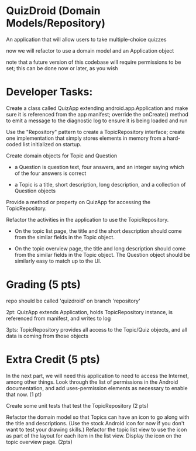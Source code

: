 # QuizDroid (Domain Models/Repository)

An application that will allow users to take multiple-choice quizzes

now we will refactor to use a domain model and an Application object

note that a future version of this codebase will require permissions to be set; this can be done now or later, as you wish

# Developer Tasks:

Create a class called QuizApp extending android.app.Application and make sure it is referenced from the app manifest; override the onCreate() method to emit a message to the diagnostic log to ensure it is being loaded and run

Use the "Repository" pattern to create a TopicRepository interface; create one implementation that simply stores elements in memory from a hard-coded list initialized on startup.

Create domain objects for Topic and Question

- a Question is question text, four answers, and an integer saying which of the four answers is correct

- a Topic is a title, short description, long description, and a collection of Question objects

Provide a method or property on QuizApp for accessing the TopicRepository.

Refactor the activities in the application to use the TopicRepository.

- On the topic list page, the title and the short description should come from the similar fields in the Topic object.

- On the topic overview page, the title and long description should come from the similar fields in the Topic object. The Question object should be similarly easy to match up to the UI.

# Grading (5 pts)

repo should be called 'quizdroid' on branch 'repository'

2pt: QuizApp extends Application, holds TopicRepository instance, is referenced from manifest, and writes to log

3pts: TopicRepository provides all access to the Topic/Quiz objects, and all data is coming from those objects

# Extra Credit (5 pts)

In the next part, we will need this application to need to access the Internet, among other things. Look through the list of permissions in the Android documentation, and add uses-permission elements as necessary to enable that now. (1 pt)

Create some unit tests that test the TopicRepository (2 pts)

Refactor the domain model so that Topics can have an icon to go along with the title and descriptions. (Use the stock Android icon for now if you don't want to test your drawing skills.) Refactor the topic list view to use the icon as part of the layout for each item in the list view. Display the icon on the topic overview page. (2pts)
